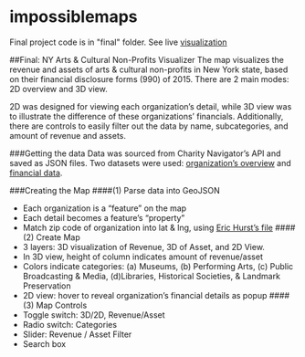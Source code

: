 # impossiblemaps

Final project code is in "final" folder.
See live [visualization](hafiyyandi.com/ny-arts-non-profits)

##Final: NY Arts & Cultural Non-Profits Visualizer
The map visualizes the revenue and assets of arts & cultural non-profits in New York state, based on their financial disclosure forms (990) of 2015. There are 2 main modes: 2D overview and 3D view. 

2D was designed for viewing each organization’s detail, while 3D view was to illustrate the difference of these organizations’ financials. Additionally, there are controls to easily filter out the data by name, subcategories, and amount of revenue and assets.

###Getting the data
Data was sourced from Charity Navigator’s API and saved as JSON files. Two datasets were used: [organization’s overview](https://charity.3scale.net/docs/data-api/reference#organization-collection) and [financial data](https://charity.3scale.net/docs/data-api/reference#rating-object-content-plan-).

###Creating the Map
####(1) Parse data into GeoJSON
 * Each organization is a “feature” on the map
 * Each detail becomes a feature’s “property”
 * Match zip code of organization into lat & lng, using [Eric Hurst’s file](https://gist.github.com/erichurst/7882666)
####(2) Create Map
 * 3 layers: 3D visualization of Revenue, 3D of Asset, and 2D View.
 * In 3D view, height of column indicates amount of revenue/asset
 * Colors indicate categories: (a) Museums, (b) Performing Arts, (c) Public Broadcasting & Media, (d)Libraries, Historical Societies, & Landmark Preservation
 * 2D view: hover to reveal organization’s financial details as popup
####(3) Map Controls
 * Toggle switch: 3D/2D, Revenue/Asset
 * Radio switch: Categories
 * Slider: Revenue / Asset Filter
 * Search box

